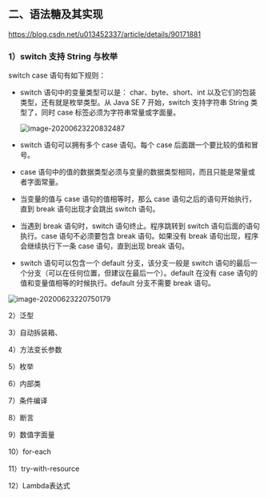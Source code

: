 ## 二、语法糖及其实现

https://blog.csdn.net/u013452337/article/details/90171881

### 1）switch 支持 String 与枚举





switch case 语句有如下规则：

- switch 语句中的变量类型可以是： char、byte、short、int 以及它们的包装类型，还有就是枚举类型。从 Java SE 7 开始，switch 支持字符串 String 类型了，同时 case 标签必须为字符串常量或字面量。

  ![image-20200623220832487](C:\Users\16794\AppData\Roaming\Typora\typora-user-images\image-20200623220832487.png)

- switch 语句可以拥有多个 case 语句。每个 case 后面跟一个要比较的值和冒号。

- case 语句中的值的数据类型必须与变量的数据类型相同，而且只能是常量或者字面常量。

- 当变量的值与 case 语句的值相等时，那么 case 语句之后的语句开始执行，直到 break 语句出现才会跳出 switch 语句。

- 当遇到 break 语句时，switch 语句终止。程序跳转到 switch 语句后面的语句执行。case 语句不必须要包含 break 语句。如果没有 break 语句出现，程序会继续执行下一条 case 语句，直到出现 break 语句。

- switch 语句可以包含一个 default 分支，该分支一般是 switch 语句的最后一个分支（可以在任何位置，但建议在最后一个）。default 在没有 case 语句的值和变量值相等的时候执行。default 分支不需要 break 语句。



![image-20200623220750179](C:\Users\16794\AppData\Roaming\Typora\typora-user-images\image-20200623220750179.png)







2）泛型

3）自动拆装箱、

4）方法变长参数

5）枚举

6）内部类

7）条件编译

8）断言

9）数值字面量

10）for-each

11）try-with-resource

12）Lambda表达式

















